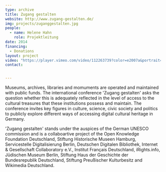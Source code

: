 ```yaml
---
type: archive
title: Zugang gestalten
website: http://www.zugang-gestalten.de/
img: projects/zuganggestalten.jpg
people:
  - name: Helene Hahn
    role: Projektleitung
date: 2014 
financing:
  - Donations
layout: project
video: "https://player.vimeo.com/video/112263739?color=e2007a&portrait=0"
contact:


---
```


Museums, archives, libraries and momuments are operated and maintained with public funds.
The international conference 'Zugang gestalten' asks the question whether this is adequately reflected in the level of access to the cultural treasures that these institutions possess and maintain.
The conference invites key figures in culture, science, civic society and politics to publicly explore different ways of accessing digital cultural heritage in Germany.

'Zugang gestalten' stands under the auspices of the German UNESCO commission and is a collaboartive project of the Open Knowledge Foundation Deutschland, Stiftung Historische Museen Hamburg, Servicestelle Digitalisierung Berlin, Deutschen Digitalen Bibliothek, Internet & Gesellschaft Collaboratory e.V., Institut Français Deutschland, iRights.info, Jüdischen Museum Berlin, Stiftung Haus der Geschichte der Bundesrepublik Deutschland, Stiftung Preußischer Kulturbesitz and Wikimedia Deutschland.

